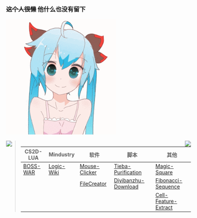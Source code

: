### ~~这个人很懒~~ 他什么也没有留下

[QAQ]: # ([生活苦涩])

![LOVE U](img/unnamed.gif "嘤")

<img align="left" src="https://github-readme-stats.vercel.app/api?username=你的账号用户名&include_all_commits=true&count_private-true&custom_title=LanluZ'%20GitHub%20Stats&line_height=30&show_icons=true&hide_border=true&bg_color=192133&title_color=efb752&icon_color=efb752&text_color=70bed9">

<img align="right" src="https://github-readme-stats.vercel.app/api/top-langs/?username=ckend">

> | CS2D-LUA                                            | Mindustry                                               | 软件                                                       | 脚本                                                                   | 其他                                                                     |
> | --------------------------------------------------- | ------------------------------------------------------- | -------------------------------------------------------- | -------------------------------------------------------------------- | ---------------------------------------------------------------------- |
> | [BOSS-WAR](https://github.com/LanluZ/CS2D-BOSS-MOD) | [Logic-Wiki](https://github.com/LanluZ/Mindustry-guide) | [Mouse-Clicker](https://github.com/LanluZ/Mouse-Clicker) | [Tieba-Purification](https://github.com/LanluZ/Tieba-Purification)   | [Magic-Square](https://github.com/LanluZ/Magic-Square)                 |
> |                                                     |                                                         | [FileCreator](https://github.com/LanluZ/FileCreator)     | [Diyibanzhu-Download](https://github.com/LanluZ/Diyibanzhu-Download) | [Fibonacci-Sequence](https://github.com/LanluZ/Fibonacci-sequence)     |
> |                                                     |                                                         |                                                          |                                                                      | [Cell-Feature-Extract](https://github.com/LanluZ/Cell-Feature-Extract) |
